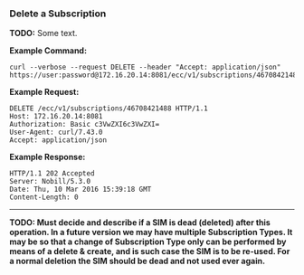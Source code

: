 ### Delete a Subscription

__TODO:__ Some text.

__Example Command:__
```
curl --verbose --request DELETE --header "Accept: application/json" https://user:password@172.16.20.14:8081/ecc/v1/subscriptions/46708421488
```

__Example Request:__
```
DELETE /ecc/v1/subscriptions/46708421488 HTTP/1.1
Host: 172.16.20.14:8081
Authorization: Basic c3VwZXI6c3VwZXI=
User-Agent: curl/7.43.0
Accept: application/json
```

__Example Response:__
```
HTTP/1.1 202 Accepted
Server: Nobill/5.3.0
Date: Thu, 10 Mar 2016 15:39:18 GMT
Content-Length: 0
```

---
__TODO: Must decide and describe if a SIM is dead (deleted) after this operation. In a future version we may have multiple Subscription Types. It may be so that a change of Subscription Type only can be performed by means of a delete & create, and is such case the SIM is to be re-used. For a normal deletion the SIM should be dead and not used ever again.__ 

